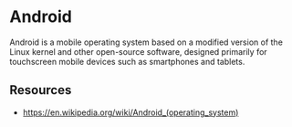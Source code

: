 # Android

Android is a mobile operating system based on a modified version of the Linux kernel
and other open-source software, designed primarily for touchscreen mobile devices such as smartphones and tablets.

## Resources

- <https://en.wikipedia.org/wiki/Android_(operating_system)>
